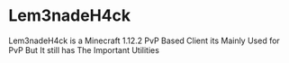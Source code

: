 # Lem3nadeH4ck
Lem3nadeH4ck is a Minecraft 1.12.2 PvP Based Client
its Mainly Used for PvP But It still has The Important Utilities 
